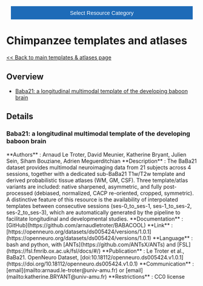 <!-- This piece of code configures a dropdown button for resource categories. It should be present on every page where you want the button -->
<head><meta name="viewport" content="width=device-width, initial-scale=1"><style>
.dropbtn {background-color: #1e6bb8; color: white; padding: 16px; font-size: 1rem; border: none; cursor: pointer; width: 30rem}
.dropbtn:hover, .dropbtn:focus {background-color: #2980B9;}
.dropdown {position: relative; display: inline-block;}
.dropdown-content {display: none; position: absolute; background-color: #f1f1f1; min-width: 100%; overflow: auto; box-shadow: 0px 8px 16px 0px rgba(0,0,0,0.2); z-index: 1; text-align: center; font-size: 1rem;}
.dropdown-content a { color: black; padding: 12px 16px; text-decoration: none; display: block;}
.dropdown a:hover {background-color: #ddd;}
.show {display: block;}
.dropbtn + .dropbtn { margin-left: auto; }
@media screen and (min-width: 64em) { .dropbtn { max-width: 64rem; width: 40rem; padding: 0.75rem 1rem; } }
@media screen and (min-width: 42em) and (max-width: 64em) { .dropbtn { width: 30rem; padding: 0.6rem 0.9rem; font-size: 0.9rem; } }
@media screen and (max-width: 42em) { .dropbtn { display: block; width: 20rem; padding: 0.75rem; font-size: 0.9rem; }
.dropbtn + .dropbtn { margin-top: 1rem; margin-left: 0; } }
</style></head>
<!------------------------------------------------------------------------>

<!-- This is the actual button -->
<center><div class="dropdown">
  <button onclick="myFunction()" class="dropbtn">Select Resource Category</button>
  <div id="myDropdown" class="dropdown-content">
    <a href="templates_and_atlases">Templates & atlases</a>
    <a href="pipelines_general">General analysis</a>
    <a href="pipelines_structural">Structural analysis</a>
    <a href="pipelines_fmri">Functional analysis</a>
    <a href="pipelines_diffusion">Diffusion analysis</a>
    <a href="pipelines_cross-species">Cross-species analysis</a>
    <a href="data_sharing">Data sharing</a>
    <a href="software_packages">Software packages</a>
    <a href="hardware">Hardware & protocols</a>
  </div>
</div></center>

<!-- This script handles the button dynamics -->
<script>
function myFunction() {document.getElementById("myDropdown").classList.toggle("show");}
window.onclick = function(event) {
  if (!event.target.matches('.dropbtn')) { var dropdowns = document.getElementsByClassName("dropdown-content"); var i;
    for (i = 0; i < dropdowns.length; i++) {var openDropdown = dropdowns[i]; if (openDropdown.classList.contains('show')) {openDropdown.classList.remove('show'); } } }
} 
</script>



<!-- Start normal content here -->
# Chimpanzee templates and atlases

[<< Back to main templates & atlases page](templates_and_atlases.md)


## Overview       
- [Baba21: a longitudinal multimodal template of the developing baboon brain](templates_and_atlases_baboon.md#Baba21-a-longitudinal-multimodal-template-of-the-developing-baboon-brain)        

## Details

<a name="Baba21"></a>
### Baba21: a longitudinal multimodal template of the developing baboon brain            
<div class="rw-ui-container" data-title="Baba21 rating"></div>    
**Authors**         : Arnaud Le Troter, David Meunier, Katherine Bryant, Julien Sein, Siham Bouziane, Adrien Meguerditchian         	     
**Description**     : The BaBa21 dataset provides multimodal neuroimaging data from 21 subjects across 4 sessions, together with a dedicated sub-BaBa21 T1w/T2w template and derived probabilistic tissue atlases (WM, GM, CSF). Three template/atlas variants are included: native sharpened, asymmetric, and fully post-processed (debiased, normalized, CACP re-oriented, cropped, symmetric). A distinctive feature of this resource is the availability of interpolated templates between consecutive sessions (ses-0_to_ses-1, ses-1_to_ses-2, ses-2_to_ses-3), which are automatically generated by the pipeline to facilitate longitudinal and developmental studies.                   
**Documentation**   : [GitHub](https://github.com/arnaudletroter/BABACOOL)     
**Link**            : [https://openneuro.org/datasets/ds005424/versions/1.0.1](https://openneuro.org/datasets/ds005424/versions/1.0.1)    
**Language**        : bash and python, with [ANTs](https://github.com/ANTsX/ANTs) and [FSL](https://fsl.fmrib.ox.ac.uk/fsl/docs/#/)                     
**Publication**     : Le Troter et al., BaBa21. OpenNeuro Dataset, [doi:10.18112/openneuro.ds005424.v1.0.1](https://doi.org/10.18112/openneuro.ds005424.v1.0.1)                     
**Communication**   : [email](mailto:arnaud.le-troter@univ-amu.fr) or [email](mailto:katherine.BRYANT@univ-amu.fr)           
**Restrictions**    : CC0 license     




[//]: # (This script is necessary to render the rating widgets)
[//]: # (Use this code to insert a widget)
[//]: # (<div class="rw-ui-container" data-title="test rating"></div>)

<script type="text/javascript">(function(d, t, e, m){
    // Async Rating-Widget initialization.
    window.RW_Async_Init = function(){
        RW.init({
            huid: "461543",
            uid: "08f35e7d11687ef3ae7b3e7c219b6114",
            source: "website",
            options: {
                "advanced": {
                    "layout": {
                        "lineHeight": "12px"
                    },
                    "nero": {
                        "showDislike": false
                    },
                    "text": {
                        "rateThis": "Like this resource"
                    }
                },
                "type": "nero",
                "style": "check",
                "isDummy": false,
                "showTooltip": false,
            } 
        });
        RW.render();
    };
        // Append Rating-Widget JavaScript library.
    var rw, s = d.getElementsByTagName(e)[0], id = "rw-js",
        l = d.location, ck = "Y" + t.getFullYear() + 
        "M" + t.getMonth() + "D" + t.getDate(), p = l.protocol,
        f = ((l.search.indexOf("DBG=") > -1) ? "" : ".min"),
        a = ("https:" == p ? "secure." + m + "js/" : "js." + m);
    if (d.getElementById(id)) return;              
    rw = d.createElement(e);
    rw.id = id; rw.async = true; rw.type = "text/javascript";
    rw.src = p + "//" + a + "external" + f + ".js?ck=" + ck;
    s.parentNode.insertBefore(rw, s);
    }(document, new Date(), "script", "rating-widget.com/"));
</script>

